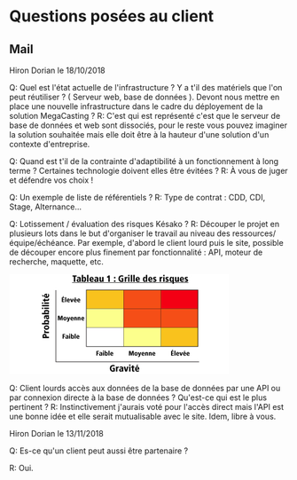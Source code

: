 # Questions posées au client

## Mail

Hiron Dorian le 18/10/2018

Q: Quel est l'état actuelle de l'infrastructure ? Y a t'il des matériels que l'on peut réutiliser ? ( Serveur web, base de données ). Devont nous mettre en place une nouvelle infrastructure dans le cadre du déployement de la solution MegaCasting ?
R: C'est qui est représenté c'est que le serveur de base de données et web sont dissociés, pour le reste vous pouvez imaginer la solution souhaitée mais elle doit être à la hauteur d'une solution d'un contexte d'entreprise.

Q: Quand est t'il de la contrainte d'adaptibilité à un fonctionnement à long terme ? Certaines technologie doivent elles être évitées ?
R: À vous de juger et défendre vos choix !

Q: Un exemple de liste de référentiels ?
R: Type de contrat : CDD, CDI, Stage, Alternance...

Q:  Lotissement / évaluation des risques Késako ?
R:  Découper le projet en plusieurs lots dans le but d'organiser le travail au niveau des ressources/équipe/échéance. Par exemple, d'abord le client lourd puis le site, possible de découper encore plus finement par fonctionnalité : API, moteur de recherche, maquette, etc.
  
![IMG001](./src/img/risk_1.jpg)

Q: Client lourds accès aux données de la base de données par une API ou par connexion directe à la base de données ? Qu'est-ce qui est le plus pertinent ?
R: Instinctivement j'aurais voté pour l'accès direct mais l'API est une bonne idée et elle serait mutualisable avec le site. Idem, libre à vous.

Hiron Dorian le 13/11/2018

Q: Es-ce qu'un client peut aussi être partenaire ?

R: Oui.